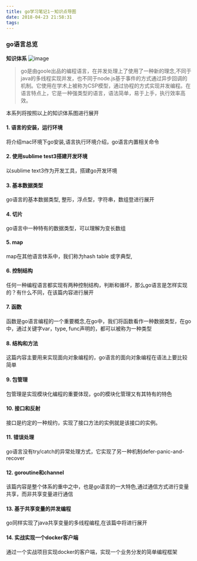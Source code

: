 ```yaml
---
title: go学习笔记1－知识点导图
date: 2018-04-23 21:58:31
tags:
---
```


### go语言总览

**知识体系**
![image](http://ok0uwamt8.bkt.clouddn.com/go%20%E7%9F%A5%E8%AF%86%E5%9B%BE%E8%B0%B1.png)

> go是由goole出品的编程语言，在并发处理上了使用了一种新的理念,不同于java的多线程实现并发，也不同于node.js基于事件的方式通过异步回调的机制。它使用在学术上被称为CSP模型，通过协程的方式实现并发编程。在语言特点上，它是一种强类型的语言，语法简单，易于上手，执行效率高效。

本系列将按照以上的知识体系图进行展开

#### 1. 语言的安装，运行环境
将介绍mac环境下go安装,语言执行环境介绍，go语言内置相关命令

#### 2. 使用sublime test3搭建开发环境
以sublime text3作为开发工具，搭建go开发环境

#### 3. 基本数据类型
go语言的基本数据类型, 整形，浮点型，字符串，数组登进行展开

#### 4. 切片
go语言中一种特有的数据类型，可以理解为变长数组

#### 5. map
map在其他语言体系中，我们称为hash table 或字典型,

#### 6. 控制结构
任何一种编程语言都实现有两种控制结构，判断和循环，那么go语言是怎样实现的？有什么不同，在该篇内容进行展开

#### 7. 函数
函数是go语言编程的一个重要概念,在go中，我们将函数看作一种数据类型，在go中，通过关键字var，type, func声明的，都可以被称为一种类型

#### 8. 结构和方法
这篇内容主要用来实现面向对象编程的，go语言的面向对象编程在语法上要比较简单

#### 9. 包管理
包管理是实现模块化编程的重要体现，go的模块化管理又有其特有的特色

#### 10. 接口和反射
接口是约定的一种规约，实现了接口方法的实例就是该接口的实例。

#### 11. 错误处理
go语言没有try/catch的异常处理方式，它实现了另一种机制defer-panic-and-recover

#### 12. goroutine和channel
该篇内容是整个体系的重中之中，也是go语言的一大特色,通过通信方式进行变量共享，而非共享变量进行通信

#### 13. 基于共享变量的并发编程
go同样实现了java共享变量的多线程编程,在该篇中将进行展开

#### 14. 实战实现一个docker客户端
通过一个实战项目实现docker的客户端，实现一个业务分发的简单编程框架